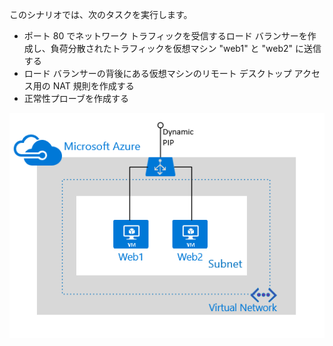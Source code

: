このシナリオでは、次のタスクを実行します。

- ポート 80 でネットワーク トラフィックを受信するロード バランサーを作成し、負荷分散されたトラフィックを仮想マシン "web1" と "web2" に送信する
- ロード バランサーの背後にある仮想マシンのリモート デスクトップ アクセス用の NAT 規則を作成する
- 正常性プローブを作成する

![ロード バランサーのシナリオ](./media/load-balancer-get-started-internet-scenario-include/scenario-classic.png)

<!---HONumber=Nov15_HO3-->
